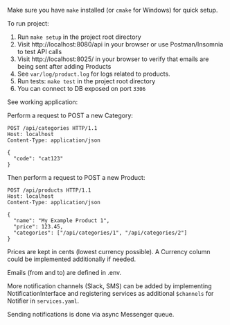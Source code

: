 Make sure you have `make` installed (or `cmake` for Windows) for quick setup.

To run project:

1. Run `make setup` in the project root directory
2. Visit http://localhost:8080/api in your browser or use Postman/Insomnia to test API calls
3. Visit http://localhost:8025/ in your browser to verify that emails are being sent after adding Products
4. See `var/log/product.log` for logs related to products.
5. Run tests: `make test` in the project root directory
6. You can connect to DB exposed on port `3306`

See working application:

Perform a request to POST a new Category:

```http request
POST /api/categories HTTP/1.1
Host: localhost
Content-Type: application/json

{
  "code": "cat123"
}
```

Then perform a request to POST a new Product:

```http request
POST /api/products HTTP/1.1
Host: localhost
Content-Type: application/json

{
  "name": "My Example Product 1",
  "price": 123.45,
  "categories": ["/api/categories/1", "/api/categories/2"]
}

```

Prices are kept in cents (lowest currency possible).
A Currency column could be implemented additionally if needed.

Emails (from and to) are defined in .env.

More notification channels (Slack, SMS) can be added by implementing NotificationInterface and registering services
as additional `$channels` for Notifier in `services.yaml`.

Sending notifications is done via async Messenger queue.

